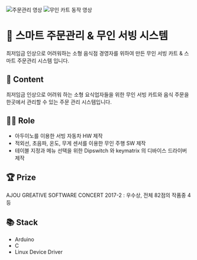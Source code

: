 ![주문관리 영상](https://user-images.githubusercontent.com/22605753/87369588-d7e6ba00-c5bb-11ea-9efd-e85a6c1aa976.gif)
![무인 카트 동작 영상](https://user-images.githubusercontent.com/22605753/87369636-f2b92e80-c5bb-11ea-943a-76f5fe02721d.gif)

# 🍜 스마트 주문관리 & 무인 서빙 시스템
최저임금 인상으로 어려워하는 소형 음식점 경영자를 위하여 만든 무인 서빙 카트 & 스마트 주문관리 시스템 입니다.

## 📃 Content
최저임금 인상으로 어려워 하는 소형 요식업자들을 위한 무인 서빙 카트와 음식 주문을 한곳에서 관리할 수 있는 주문 관리 시스템입니다.

## 👨‍💻 Role
- 아두이노를 이용한 서빙 자동차 HW 제작
- 적외선, 초음파, 온도, 무게 센서를 이용한 무인 주행 SW 제작
- 테이블 지정과 메뉴 선택을 위한 Dipswitch 와 keymatrix 의 디바이스 드라이버 제작

## 🏆 Prize
AJOU GREATIVE SOFTWARE CONCERT 2017-2 : 우수상, 전체 82점의 작품중 4등

## 📚 Stack
- Arduino
- C
- Linux Device Driver

